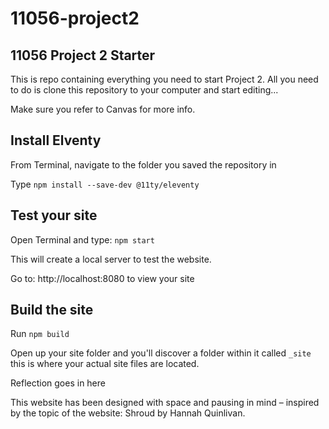 # 11056-project2

## 11056 Project 2 Starter

This is repo containing everything you need to start Project 2. All you need to do is clone this repository to your computer and start editing...

Make sure you refer to Canvas for more info.

## Install Elventy
From Terminal, navigate to the folder you saved the repository in

Type `npm install --save-dev @11ty/eleventy`



## Test your site

Open Terminal and type: `npm start`

This will create a local server to test the website.

Go to: http://localhost:8080 to view your site

## Build the site

Run `npm build`

Open up your site folder and you'll discover a folder within it called `_site` this is where your actual site files are located. 


Reflection goes in here

This website has been designed with space and pausing in mind – inspired by the topic of the website: Shroud by Hannah Quinlivan.